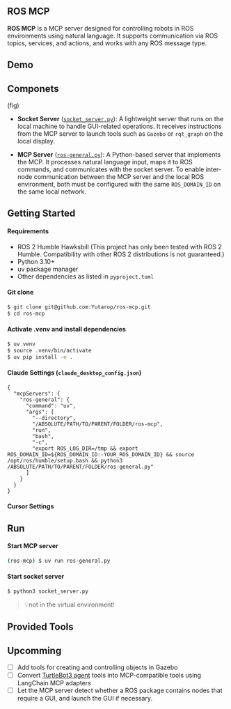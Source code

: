 ## ROS MCP
**ROS MCP** is a MCP server designed for controlling robots in ROS environments using natural language. 
It supports communication via ROS topics, services, and actions, and works with any ROS message type.

## Demo
## Componets
(fig)
- **Socket Server** ([`socket_server.py`](https://github.com/Yutarop/ros-mcp/blob/main/src/socket_server.py)): A lightweight server that runs on the local machine to handle GUI-related operations. 
It receives instructions from the MCP server to launch tools such as `Gazebo` or `rqt_graph` on the local display.

- **MCP Server** ([`ros-general.py`](https://github.com/Yutarop/ros-mcp/blob/main/ros-general.py)): A Python-based server that implements the MCP.
It processes natural language input, maps it to ROS commands, and communicates with the socket server.
To enable inter-node communication between the MCP server and the local ROS environment, both must be configured with the same `ROS_DOMAIN_ID` on the same local network.

## Getting Started
#### Requirements
- ROS 2 Humble Hawksbill (This project has only been tested with ROS 2 Humble. Compatibility with other ROS 2 distributions is not guaranteed.)
- Python 3.10+
- uv package manager
- Other dependencies as listed in `pyproject.toml`

#### Git clone
```bash
$ git clone git@github.com:Yutarop/ros-mcp.git
$ cd ros-mcp
```

#### Activate .venv and install dependencies
```bash
$ uv venv
$ source .venv/bin/activate
$ uv pip install -e .
```

#### Claude Settings (`claude_desktop_config.json`)
```
{
  "mcpServers": {
    "ros-general": {
      "command": "uv",
      "args": [
        "--directory",
        "/ABSOLUTE/PATH/TO/PARENT/FOLDER/ros-mcp",
        "run",
        "bash",
        "-c",
        "export ROS_LOG_DIR=/tmp && export ROS_DOMAIN_ID=${ROS_DOMAIN_ID:-YOUR_ROS_DOMAIN_ID} && source /opt/ros/humble/setup.bash && python3 /ABSOLUTE/PATH/TO/PARENT/FOLDER/ros-general.py"
      ]
    }
  }
}
```
#### Cursor Settings 

## Run
#### Start MCP server
```bash
(ros-mcp) $ uv run ros-general.py
```
#### Start socket server
```bash
$ python3 socket_server.py
```
 > 💡not in the virtual environment!

## Provided Tools
## Upcomming
- [ ] Add tools for creating and controlling objects in Gazebo
- [ ] Convert [TurtleBot3 agent](https://github.com/Yutarop/turtlebot3_agent) tools into MCP-compatible tools using LangChain MCP adapters
- [ ] Let the MCP server detect whether a ROS package contains nodes that require a GUI, and launch the GUI if necessary.

